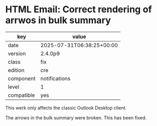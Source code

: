 [//]: # (werk v2)
# HTML Email: Correct rendering of arrwos in bulk summary

key        | value
---------- | ---
date       | 2025-07-31T06:38:25+00:00
version    | 2.4.0p9
class      | fix
edition    | cre
component  | notifications
level      | 1
compatible | yes

This werk only affects the classic Outlook Desktop client.

The arrows in the bulk summary were broken.
This has been fixed.
